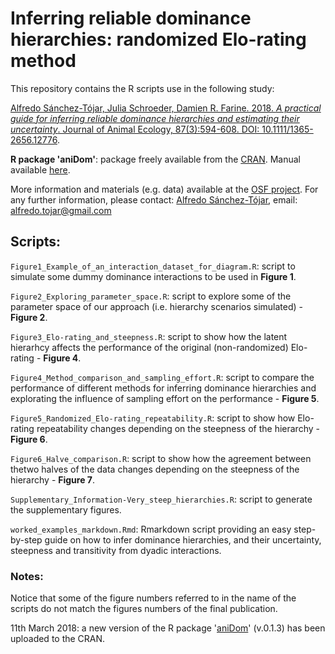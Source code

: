 # Inferring reliable dominance hierarchies: randomized Elo-rating method

This repository contains the R scripts use in the following study:

[Alfredo Sánchez-Tójar, Julia Schroeder, Damien R. Farine. 2018. *A practical guide for inferring reliable dominance hierarchies and estimating their uncertainty*. Journal of Animal Ecology, 87(3):594-608. DOI: 10.1111/1365-2656.12776](https://doi.org/10.1111/1365-2656.12776).

**R package 'aniDom'**: package freely available from the [CRAN](https://cran.r-project.org/web/packages/aniDom/index.html). Manual available [here](https://cran.r-project.org/web/packages/aniDom/aniDom.pdf).

More information and materials (e.g. data) available at the [OSF project](http://doi.org/10.17605/OSF.IO/9GYEK). For any further information, please contact: [Alfredo Sánchez-Tójar](https://scholar.google.co.uk/citations?hl=en&user=Sh-Rjq8AAAAJ&view_op=list_works&sortby=pubdate), email: alfredo.tojar@gmail.com

## Scripts:

`Figure1_Example_of_an_interaction_dataset_for_diagram.R`: script to simulate some dummy dominance interactions to be used in **Figure 1**.

`Figure2_Exploring_parameter_space.R`: script to explore some of the parameter space of our approach (i.e. hierarchy scenarios simulated) - **Figure 2**.

`Figure3_Elo-rating_and_steepness.R`: script to show how the latent hierarhcy affects the performance of the original (non-randomized) Elo-rating - **Figure 4**.

`Figure4_Method_comparison_and_sampling_effort.R`: script to compare the performance of different methods for inferring dominance hierarchies and explorating the influence of sampling effort on the performance - **Figure 5**.

`Figure5_Randomized_Elo-rating_repeatability.R`: script to show how Elo-rating repeatability changes depending on the steepness of the hierarchy - **Figure 6**.

`Figure6_Halve_comparison.R`: script to show how the agreement between thetwo halves of the data changes depending on the steepness of the hierarchy - **Figure 7**.

`Supplementary_Information-Very_steep_hierarchies.R`: script to generate the supplementary figures.

`worked_examples_markdown.Rmd`: Rmarkdown script providing an easy step-by-step guide on how to infer dominance hierarchies, and their uncertainty, steepness and transitivity from dyadic interactions.


### Notes:

Notice that some of the figure numbers referred to in the name of the scripts do not match the figures numbers of the final publication.

11th March 2018: a new version of the R package '[aniDom](https://cran.r-project.org/web/packages/aniDom/index.html)' (v.0.1.3) has been uploaded to the CRAN.
